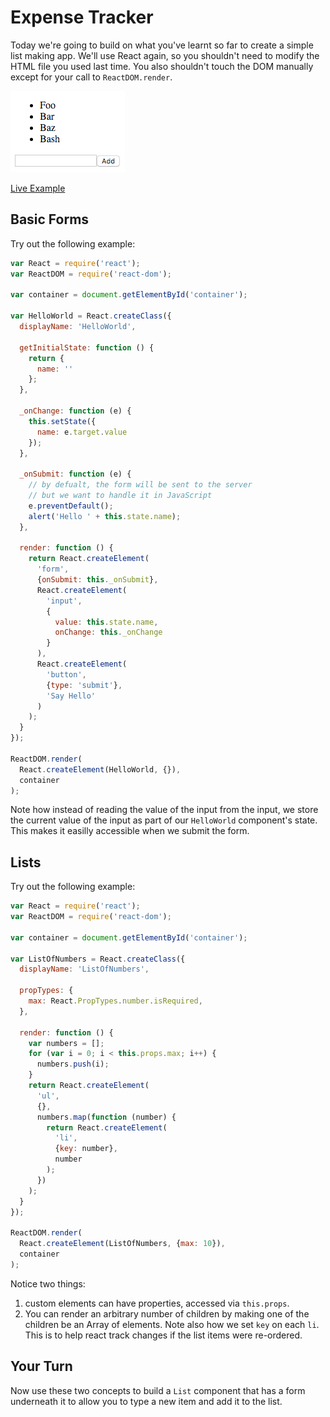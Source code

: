 # Expense Tracker

Today we're going to build on what you've learnt so far to create a simple list making app.  We'll use React again, so you shouldn't need to modify the HTML file you used last time.  You also shouldn't touch the DOM manually except for your call to `ReactDOM.render`.

![Example Image](example.png)

[Live Example](https://rawgit.com/ForbesLindesay/tutorials-for-building-real-apps/master/05-expense-tracker/sollution/index.html)


## Basic Forms

Try out the following example:

```js
var React = require('react');
var ReactDOM = require('react-dom');

var container = document.getElementById('container');

var HelloWorld = React.createClass({
  displayName: 'HelloWorld',

  getInitialState: function () {
    return {
      name: ''
    };
  },

  _onChange: function (e) {
    this.setState({
      name: e.target.value
    });
  },

  _onSubmit: function (e) {
    // by defualt, the form will be sent to the server
    // but we want to handle it in JavaScript
    e.preventDefault();
    alert('Hello ' + this.state.name);
  },

  render: function () {
    return React.createElement(
      'form',
      {onSubmit: this._onSubmit},
      React.createElement(
        'input',
        {
          value: this.state.name,
          onChange: this._onChange
        }
      ),
      React.createElement(
        'button',
        {type: 'submit'},
        'Say Hello'
      )
    );
  }
});

ReactDOM.render(
  React.createElement(HelloWorld, {}),
  container
);
```

Note how instead of reading the value of the input from the input, we store the current value of the input as part of our `HelloWorld` component's state.  This makes it easilly accessible when we submit the form.

## Lists

Try out the following example:

```js
var React = require('react');
var ReactDOM = require('react-dom');

var container = document.getElementById('container');

var ListOfNumbers = React.createClass({
  displayName: 'ListOfNumbers',

  propTypes: {
    max: React.PropTypes.number.isRequired,
  },

  render: function () {
    var numbers = [];
    for (var i = 0; i < this.props.max; i++) {
      numbers.push(i);
    }
    return React.createElement(
      'ul',
      {},
      numbers.map(function (number) {
        return React.createElement(
          'li',
          {key: number},
          number
        );
      })
    );
  }
});

ReactDOM.render(
  React.createElement(ListOfNumbers, {max: 10}),
  container
);
```

Notice two things:

1. custom elements can have properties, accessed via `this.props`.
2. You can render an arbitrary number of children by making one of the children be an Array of elements.  Note also how we set `key` on each `li`.  This is to help react track changes if the list items were re-ordered.

## Your Turn

Now use these two concepts to build a `List` component that has a form underneath it to allow you to type a new item and add it to the list.